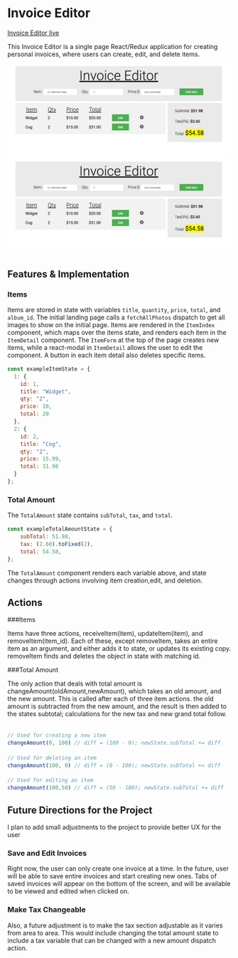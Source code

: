 # Invoice Editor

[Invoice Editor live][host]

[host]: https://kpam92.github.io/react-invoice/


This Invoice Editor is a single page React/Redux application for creating personal invoices, where users can create, edit, and delete items.

![image of app](styles/screenshot.png)
<a href="https://kpam92.github.io/react-invoice/"><img src="https://github.com/kpam92/react-invoice/raw/master/styles/screenshot.png"/></a>

## Features & Implementation

### Items

  Items are stored in state with variables `title`, `quantity`, `price`, `total`, and `album_id`. The initial landing page calls a  `fetchAllPhotos` dispatch to get all images to show on the initial page.
  Items are rendered in the `ItemIndex` component, which maps over the items state, and renders each item in the `ItemDetail` component. The `ItemForm` at the top of the page creates new items, while a react-modal in `ItemDetail` allows the user to edit the component. A button in each item detail also deletes specific items.
  ```javascript
  const exampleItemState = {
    1: {
      id: 1,
      title: "Widget",
      qty: "2",
      price: 10,
      total: 20
    },
    2: {
      id: 2,
      title: "Cog",
      qty: "2",
      price: 15.99,
      total: 31.98
    }
  };
  ```
### Total Amount

The `TotalAmount` state contains `subTotal`, `tax`, and `total`.
```javascript
const exampleTotalAmountState = {
    subTotal: 51.98,
    tax: (2.60).toFixed(2),
    total: 54.58,
};
```

The `TotalAmount` component renders each variable above, and state changes through actions involving item creation,edit, and deletion.

## Actions

###Items

  Items have three actions, receiveItem(item), updateItem(item), and removeItem(item_id). Each of these, except removeItem, takes an entire item as an argument, and either adds it to state, or updates its existing copy. removeItem finds and deletes the object in state with matching id.

###Total Amount

  The only action that deals with total amount is changeAmount(oldAmount,newAmount), which takes an old amount, and the new amount. This is called after each of three item actions. the old amount is subtracted from the new amount, and the result is then added to the states subtotal; calculations for the new tax and new grand total follow.
  ```javascript

  // Used for creating a new item
  changeAmount(0, 100) // diff = (100 - 0); newState.subTotal += diff

  // Used for deleting an item
  changeAmount(100, 0) // diff = (0 - 100); newState.subTotal += diff

  // Used for editing an item
  changeAmount(100,50) // diff = (50 - 100); newState.subTotal += diff

  ```

## Future Directions for the Project

I plan to add small adjustments to the project to provide better UX for the user

### Save and Edit Invoices

Right now, the user can only create one invoice at a time. In the future, user will be able to save entire invoices and start creating new ones. Tabs of saved invoices will appear on the bottom of the screen, and will be available to be viewed and edited when clicked on.

### Make Tax Changeable

Also, a future adjustment is to make the tax section adjustable as it varies from area to area. This would include changing the total amount state to include a tax variable that can be changed with a new amount dispatch action.
